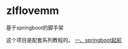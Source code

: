 # zlflovemm
基于springboot的脚手架

这个项目是配套系列教程的。
[一、springboot起航](https://blog.csdn.net/qq_27790011/article/details/100985514)
